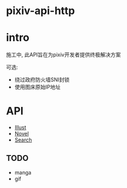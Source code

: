 # pixiv-api-http

# intro

施工中, 此API旨在为pixiv开发者提供终极解决方案

可选: 

- 绕过政府防火墙SNI封锁
- 使用图床原始IP地址

# API

- [Illust](./core/api/module/illust/README.md)
- [Novel](./core/api/module/novel/README.md)
- [Search](./core/api/module/search/README.md)

## TODO

- manga
- gif